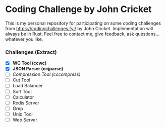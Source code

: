 # Coding Challenge by John Cricket

This is my personal repository for participating on some coding challenges from https://codingchallenges.fyi/ by John Cricket. Implementation will always be in Rust. Feel free to contact me, give feedback, ask questions... whatever you like.

### Challenges (Extract)

- [X] **WC Tool (ccwc)**
- [X] **JSON Parser (ccjparse)**
- [ ] _Compression Tool (cccompress)_
- [ ] Cut Tool
- [ ] Load Balancer
- [ ] Sort Tool
- [ ] Calculator
- [ ] Redis Server
- [ ] Grep
- [ ] Uniq Tool
- [ ] Web Server
